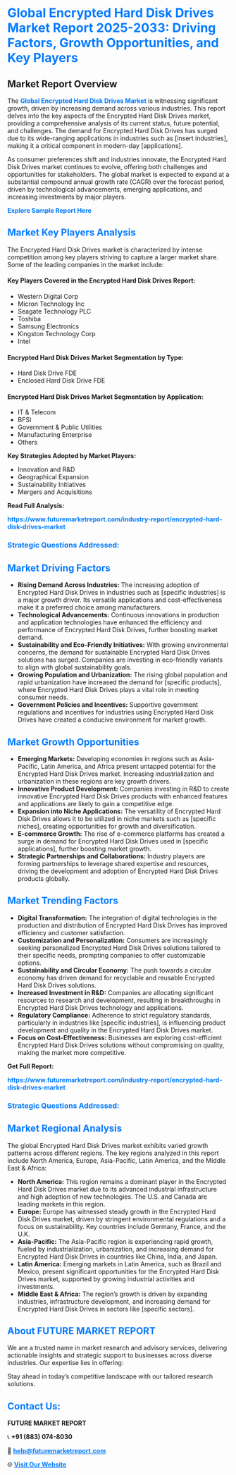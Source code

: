 <h1 style="color: #007BFF;">Global Encrypted Hard Disk Drives Market Report 2025-2033: Driving Factors, Growth Opportunities, and Key Players</h1>

<section id="overview">
<h2>Market Report Overview</h2>
<p>The <a href="https://www.futuremarketreport.com/industry-report/encrypted-hard-disk-drives-market" style="color: #007BFF; text-decoration: none;"><strong>Global Encrypted Hard Disk Drives Market</strong></a> is witnessing significant growth, driven by increasing demand across various industries. This report delves into the key aspects of the Encrypted Hard Disk Drives market, providing a comprehensive analysis of its current status, future potential, and challenges. The demand for Encrypted Hard Disk Drives has surged due to its wide-ranging applications in industries such as [insert industries], making it a critical component in modern-day [applications].</p>
<p>As consumer preferences shift and industries innovate, the Encrypted Hard Disk Drives market continues to evolve, offering both challenges and opportunities for stakeholders. The global market is expected to expand at a substantial compound annual growth rate (CAGR) over the forecast period, driven by technological advancements, emerging applications, and increasing investments by major players.</p>
</section>

<section id="overview">
<p><a href="https://www.futuremarketreport.com/request-sample/reportId=115916" style="color: #007BFF; text-decoration: none;"><strong>Explore Sample Report Here</strong></a></p>
</section>

<section id="key-players">
<h2 style="color: #007BFF;">Market Key Players Analysis</h2>
<p>The Encrypted Hard Disk Drives market is characterized by intense competition among key players striving to capture a larger market share. Some of the leading companies in the market include:</p>
<h4>Key Players Covered in the Encrypted Hard Disk Drives Report:</h4>
<ul><li>Western Digital Corp</li><li>Micron Technology Inc</li><li>Seagate Technology PLC</li><li>Toshiba</li><li>Samsung Electronics</li><li>Kingston Technology Corp</li><li>Intel</li></ul>
<h4>Encrypted Hard Disk Drives Market Segmentation by Type:</h4>
<ul><li>Hard Disk Drive FDE</li><li>Enclosed Hard Disk Drive FDE</li></ul>

<h4>Encrypted Hard Disk Drives Market Segmentation by Application:</h4>
<ul><li>IT &amp; Telecom</li><li>BFSI</li><li>Government &amp; Public Utilities</li><li>Manufacturing Enterprise</li><li>Others</li></ul>
<p><strong>Key Strategies Adopted by Market Players:</strong></p>
<ul>
<li>Innovation and R&D</li>
<li>Geographical Expansion</li>
<li>Sustainability Initiatives</li>
<li>Mergers and Acquisitions</li>
</ul>
</section>

<section>
<p><strong>Read Full Analysis: </strong></p><a href="https://www.futuremarketreport.com/industry-report/encrypted-hard-disk-drives-market" style="color: #007BFF; text-decoration: none;"><strong>https://www.futuremarketreport.com/industry-report/encrypted-hard-disk-drives-market</strong></a>
<h3 style="color: #007BFF;">Strategic Questions Addressed:</h3>
</section>

<section id="driving-factors">
<h2 style="color: #007BFF;">Market Driving Factors</h2>
<ul>
<li><strong>Rising Demand Across Industries:</strong> The increasing adoption of Encrypted Hard Disk Drives in industries such as [specific industries] is a major growth driver. Its versatile applications and cost-effectiveness make it a preferred choice among manufacturers.</li>
<li><strong>Technological Advancements:</strong> Continuous innovations in production and application technologies have enhanced the efficiency and performance of Encrypted Hard Disk Drives, further boosting market demand.</li>
<li><strong>Sustainability and Eco-Friendly Initiatives:</strong> With growing environmental concerns, the demand for sustainable Encrypted Hard Disk Drives solutions has surged. Companies are investing in eco-friendly variants to align with global sustainability goals.</li>
<li><strong>Growing Population and Urbanization:</strong> The rising global population and rapid urbanization have increased the demand for [specific products], where Encrypted Hard Disk Drives plays a vital role in meeting consumer needs.</li>
<li><strong>Government Policies and Incentives:</strong> Supportive government regulations and incentives for industries using Encrypted Hard Disk Drives have created a conducive environment for market growth.</li>
</ul>
</section>

<section id="growth-opportunities">
<h2 style="color: #007BFF;">Market Growth Opportunities</h2>
<ul>
<li><strong>Emerging Markets:</strong> Developing economies in regions such as Asia-Pacific, Latin America, and Africa present untapped potential for the Encrypted Hard Disk Drives market. Increasing industrialization and urbanization in these regions are key growth drivers.</li>
<li><strong>Innovative Product Development:</strong> Companies investing in R&D to create innovative Encrypted Hard Disk Drives products with enhanced features and applications are likely to gain a competitive edge.</li>
<li><strong>Expansion into Niche Applications:</strong> The versatility of Encrypted Hard Disk Drives allows it to be utilized in niche markets such as [specific niches], creating opportunities for growth and diversification.</li>
<li><strong>E-commerce Growth:</strong> The rise of e-commerce platforms has created a surge in demand for Encrypted Hard Disk Drives used in [specific applications], further boosting market growth.</li>
<li><strong>Strategic Partnerships and Collaborations:</strong> Industry players are forming partnerships to leverage shared expertise and resources, driving the development and adoption of Encrypted Hard Disk Drives products globally.</li>
</ul>
</section>

<section id="trending-factors">
<h2 style="color: #007BFF;">Market Trending Factors</h2>
<ul>
<li><strong>Digital Transformation:</strong> The integration of digital technologies in the production and distribution of Encrypted Hard Disk Drives has improved efficiency and customer satisfaction.</li>
<li><strong>Customization and Personalization:</strong> Consumers are increasingly seeking personalized Encrypted Hard Disk Drives solutions tailored to their specific needs, prompting companies to offer customizable options.</li>
<li><strong>Sustainability and Circular Economy:</strong> The push towards a circular economy has driven demand for recyclable and reusable Encrypted Hard Disk Drives solutions.</li>
<li><strong>Increased Investment in R&D:</strong> Companies are allocating significant resources to research and development, resulting in breakthroughs in Encrypted Hard Disk Drives technology and applications.</li>
<li><strong>Regulatory Compliance:</strong> Adherence to strict regulatory standards, particularly in industries like [specific industries], is influencing product development and quality in the Encrypted Hard Disk Drives market.</li>
<li><strong>Focus on Cost-Effectiveness:</strong> Businesses are exploring cost-efficient Encrypted Hard Disk Drives solutions without compromising on quality, making the market more competitive.</li>
</ul>
</section>

<section>
<p><strong>Get Full Report: </strong></p><a href="https://www.futuremarketreport.com/industry-report/encrypted-hard-disk-drives-market" style="color: #007BFF; text-decoration: none;"><strong>https://www.futuremarketreport.com/industry-report/encrypted-hard-disk-drives-market</strong></a>
<h3 style="color: #007BFF;">Strategic Questions Addressed:</h3>
</section>


<section id="regional-analysis">
<h2 style="color: #007BFF;">Market Regional Analysis</h2>
<p>The global Encrypted Hard Disk Drives market exhibits varied growth patterns across different regions. The key regions analyzed in this report include North America, Europe, Asia-Pacific, Latin America, and the Middle East & Africa:</p>
<ul>
<li><strong>North America:</strong> This region remains a dominant player in the Encrypted Hard Disk Drives market due to its advanced industrial infrastructure and high adoption of new technologies. The U.S. and Canada are leading markets in this region.</li>
<li><strong>Europe:</strong> Europe has witnessed steady growth in the Encrypted Hard Disk Drives market, driven by stringent environmental regulations and a focus on sustainability. Key countries include Germany, France, and the U.K.</li>
<li><strong>Asia-Pacific:</strong> The Asia-Pacific region is experiencing rapid growth, fueled by industrialization, urbanization, and increasing demand for Encrypted Hard Disk Drives in countries like China, India, and Japan.</li>
<li><strong>Latin America:</strong> Emerging markets in Latin America, such as Brazil and Mexico, present significant opportunities for the Encrypted Hard Disk Drives market, supported by growing industrial activities and investments.</li>
<li><strong>Middle East & Africa:</strong> The region’s growth is driven by expanding industries, infrastructure development, and increasing demand for Encrypted Hard Disk Drives in sectors like [specific sectors].</li>
</ul>
</section>

<footer>
<h2 style="color: #007BFF;">About FUTURE MARKET REPORT</h2>
<p>We are a trusted name in market research and advisory services, delivering actionable insights and strategic support to businesses across diverse industries. Our expertise lies in offering:</p>

<p>Stay ahead in today’s competitive landscape with our tailored research solutions.</p>

<h2 style="color: #007BFF;">Contact Us:</h2>
<p><strong>FUTURE MARKET REPORT</strong></p>
<p>📞 <strong>+91 (883) 074-8030</strong></p>
<p>📧 <strong><a href="mailto:help@futuremarketreport.com" style="color: #007BFF;">help@futuremarketreport.com</a></strong></p>
<p>🌐 <strong><a href="https://www.futuremarketreport.com/" style="color: #007BFF;">Visit Our Website</a></strong></p>
</footer>